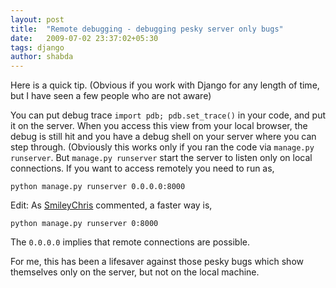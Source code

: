 ```yaml
---
layout: post
title:  "Remote debugging - debugging pesky server only bugs"
date:   2009-07-02 23:37:02+05:30
tags: django
author: shabda
---
```

Here is a quick tip. (Obvious if you work with Django for any length of time, but I have seen a few people who are not aware)

You can put debug trace `import pdb; pdb.set_trace()` in your code, and put it on the server. When you access this view from your local browser, the debug is still hit and you have a debug shell on your server where you can step through. (Obviously this works only if you ran the code via `manage.py runserver`. But `manage.py runserver` start the server to listen only on local connections. If you want to access remotely you need to run as,

    python manage.py runserver 0.0.0.0:8000

Edit: As [SmileyChris](http://tactful.co.nz/) commented, a faster way is,

    python manage.py runserver 0:8000

The `0.0.0.0` implies that remote connections are possible.

For me, this has been a lifesaver against those pesky bugs which show themselves only on the server, but not on the local machine.

